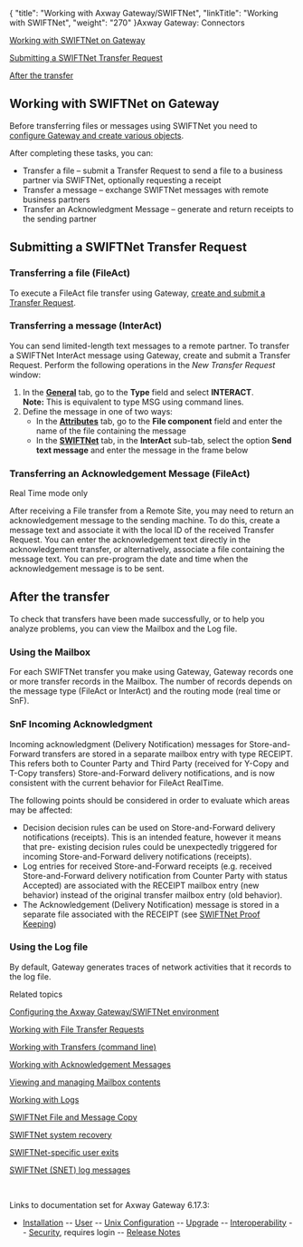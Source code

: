 {
    "title": "Working with Axway Gateway/SWIFTNet",
    "linkTitle": "Working with SWIFTNet",
    "weight": "270"
}<span class="mc-variable axway_variables.Component_Long_Name variable">Axway Gateway</span>: Connectors

[Working with SWIFTNet on Gateway](#Working_with_SWIFTNET)

[Submitting a SWIFTNet Transfer Request](#Submitting_SWIFTNet_Transfer_Request)

[After the transfer](#After_transfer)

<span id="Working_with_SWIFTNET"></span>

## Working with SWIFTNet on Gateway

Before transferring files or messages using SWIFTNet you need to [configure Gateway and create various objects](../swiftnet_configuring).

After completing these tasks, you can:

-   Transfer a file – submit a Transfer Request to send a file to a business partner via SWIFTNet, optionally requesting a receipt
-   Transfer a message – exchange SWIFTNet messages with remote business partners
-   Transfer an Acknowledgment Message – generate and return receipts to the sending partner

<span id="Submitting_SWIFTNet_Transfer_Request"></span>

## Submitting a SWIFTNet Transfer Request

### Transferring a file (FileAct)

To execute a FileAct file transfer using Gateway, [create and submit a Transfer Request](../../../../transfers_start_here/submitting_transfer_requests_start_here/working_with_transfers_(gui)).

### Transferring a message (InterAct)

You can send limited-length text messages to a remote partner. To transfer a SWIFTNet InterAct message using Gateway, create and submit a Transfer Request. Perform the following operations in the <span style="font-style: italic;">New Transfer Request</span> window:

1.  In the <span style="font-weight: bold;">[General](../../../../transfers_start_here/submitting_transfer_requests_start_here/working_with_transfers_(gui)/transfer_request_general_tab)</span> tab, go to the <span style="font-weight: bold;">Type</span> field and select <span style="font-weight: bold;">INTERACT</span>.  
    <span style="font-weight: bold;">Note:</span> This is equivalent to type MSG using command lines.
2.  Define the message in one of two ways:
    -   In the <span style="font-weight: bold;">[Attributes](../../../../transfers_start_here/submitting_transfer_requests_start_here/working_with_transfers_(gui)/transfer_request_attributes_tab)</span> tab, go to the <span style="font-weight: bold;">File component</span> field and enter the name of the file containing the message
    -   In the <span style="font-weight: bold;">[SWIFTNet](../../../../transfers_start_here/submitting_transfer_requests_start_here/working_with_transfers_(gui)/transfer_request_swiftnet_tab)</span> tab, in the **InterAct** sub-tab, select the option <span style="font-weight: bold;">Send text message</span> and enter the message in the frame below

### Transferring an Acknowledgement Message (FileAct)

Real Time mode only

After receiving a File transfer from a Remote Site, you may need to return an acknowledgement message to the sending machine. To do this, create a message text and associate it with the local ID of the received Transfer Request. You can enter the acknowledgement text directly in the acknowledgement transfer, or alternatively, associate a file containing the message text. You can pre-program the date and time when the acknowledgement message is to be sent.

<span id="After_transfer"></span>

## After the transfer

To check that transfers have been made successfully, or to help you analyze problems, you can view the Mailbox and the Log file.

### Using the Mailbox

For each SWIFTNet transfer you make using Gateway, Gateway records one or more transfer records in the Mailbox. The number of records depends on the message type (FileAct or InterAct) and the routing mode (real time or SnF).

<span id="SnF"></span>

### SnF Incoming Acknowledgment

Incoming acknowledgment (Delivery Notification) messages for Store-and-Forward transfers are stored in a separate mailbox entry with type RECEIPT. This refers both to Counter Party and Third Party (received for Y-Copy and T-Copy transfers) Store-and-Forward delivery notifications, and is now consistent with the current behavior for FileAct RealTime.

The following points should be considered in order to evaluate which areas may be affected:

-   Decision decision rules can be used on Store-and-Forward delivery notifications (receipts). This is an intended feature, however it means that pre- existing decision rules could be unexpectedly triggered for incoming Store-and-Forward delivery notifications (receipts).
-   Log entries for received Store-and-Forward receipts (e.g. received Store-and-Forward delivery notification from Counter Party with status Accepted) are associated with the RECEIPT mailbox entry (new behavior) instead of the original transfer mailbox entry (old behavior).
-   The Acknowledgement (Delivery Notification) message is stored in a separate file associated with the RECEIPT (see [SWIFTNet Proof Keeping](../../swiftnet_backup_sites/swiftnet_proof_keeping))

### Using the Log file

By default, Gateway generates traces of network activities that it records to the log file.

Related topics

[Configuring the <span class="mc-variable axway_variables.Component_Long_Name variable">Axway Gateway</span>/SWIFTNet environment](../swiftnet_configuring)

[Working with File Transfer Requests](../../../../transfers_start_here/submitting_transfer_requests_start_here/working_with_transfers_(gui))

[Working with Transfers (command line)](../../../../transfers_start_here/submitting_transfer_requests_start_here/working_with_transfers_cli)

[Working with Acknowledgement Messages](../../../../transfers_start_here/submitting_transfer_requests_start_here/working_with_ack_messages)

[Viewing and managing Mailbox contents](../../../../transfers_start_here/monitoring_transfers_start_here/viewing_and_managing_mailbox_contents_(gui))

[Working with Logs](../../../../transfers_start_here/monitoring_transfers_start_here/log_files/working_with_logs_(gui))

[SWIFTNet File and Message Copy](../../swiftnet_header_info/swiftnet_file_copy)

[SWIFTNet system recovery](../../swiftnet_sig_list/swiftnet_system_recovery)

<a href="#" class="selected">SWIFTNet-specific user exits</a>

[SWIFTNet (SNET) log messages](../../../../log_messages_about/swiftnet_messages_(snet))

 

Links to documentation set for Axway Gateway <span class="mc-variable axway_variables.Release_Number variable">6.17.3</span>:

-   [Installation](#) -- [User](#) -- [Unix Configuration](#) -- [Upgrade](#) -- [Interoperability](#) -- [Security](#), requires login -- [Release Notes](#)
